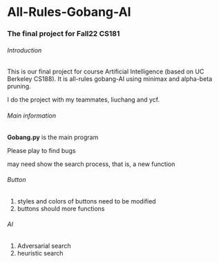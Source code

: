 # All-Rules-Gobang-AI

### The final project for Fall22 CS181

###### Introduction

This is our final project for course Artificial Intelligence (based on UC Berkeley CS188). It is all-rules gobang-AI using minimax and alpha-beta pruning.

I do the project with my teammates, liuchang and ycf.

###### Main information

**Gobang.py** is the main program

Please play to find bugs

may need show the search process, that is, a new function

###### Button

1. styles and colors of buttons need to be modified
2. buttons should more functions

###### AI

1. Adversarial search
2. heuristic search
